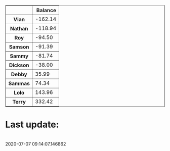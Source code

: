 <table border="1" class="dataframe">
  <thead>
    <tr style="text-align: right;">
      <th></th>
      <th>Balance</th>
    </tr>
  </thead>
  <tbody>
    <tr>
      <th>Vian</th>
      <td>-162.14</td>
    </tr>
    <tr>
      <th>Nathan</th>
      <td>-118.94</td>
    </tr>
    <tr>
      <th>Roy</th>
      <td>-94.50</td>
    </tr>
    <tr>
      <th>Samson</th>
      <td>-91.39</td>
    </tr>
    <tr>
      <th>Sammy</th>
      <td>-81.74</td>
    </tr>
    <tr>
      <th>Dickson</th>
      <td>-38.00</td>
    </tr>
    <tr>
      <th>Debby</th>
      <td>35.99</td>
    </tr>
    <tr>
      <th>Sammas</th>
      <td>74.34</td>
    </tr>
    <tr>
      <th>Lolo</th>
      <td>143.96</td>
    </tr>
    <tr>
      <th>Terry</th>
      <td>332.42</td>
    </tr>
  </tbody>
</table><H1>Last update:</h1><br>2020-07-07 09:14:07.146862